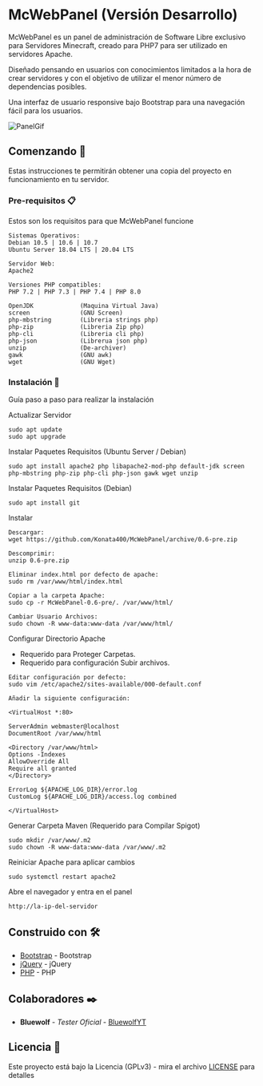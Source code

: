 # McWebPanel (Versión Desarrollo)
McWebPanel es un panel de administración de Software Libre exclusivo para Servidores Minecraft, creado para PHP7 para ser utilizado en servidores Apache.

Diseñado pensando en usuarios con conocimientos limitados a la hora de crear servidores y con el objetivo de utilizar el menor número de dependencias posibles.

Una interfaz de usuario responsive bajo Bootstrap para una navegación fácil para los usuarios.

![PanelGif](https://user-images.githubusercontent.com/34619567/93478584-1ec69800-f8fc-11ea-9319-51a590a30313.gif)

## Comenzando 🚀

Estas instrucciones te permitirán obtener una copia del proyecto en funcionamiento en tu servidor.



### Pre-requisitos 📋

Estos son los requisitos para que McWebPanel funcione

```
Sistemas Operativos:
Debian 10.5 | 10.6 | 10.7
Ubuntu Server 18.04 LTS | 20.04 LTS

Servidor Web:
Apache2

Versiones PHP compatibles:
PHP 7.2 | PHP 7.3 | PHP 7.4 | PHP 8.0

OpenJDK             (Maquina Virtual Java)
screen              (GNU Screen)
php-mbstring        (Libreria strings php)
php-zip             (Libreria Zip php)
php-cli             (Libreria cli php)
php-json            (Librerua json php)
unzip               (De-archiver)
gawk                (GNU awk)
wget                (GNU Wget)
```

### Instalación 🔧

Guía paso a paso para realizar la instalación

Actualizar Servidor

```
sudo apt update
sudo apt upgrade
```

Instalar Paquetes Requisitos (Ubuntu Server / Debian)

```
sudo apt install apache2 php libapache2-mod-php default-jdk screen php-mbstring php-zip php-cli php-json gawk wget unzip 
```

Instalar Paquetes Requisitos (Debian)

```
sudo apt install git 
```

Instalar

```
Descargar:
wget https://github.com/Konata400/McWebPanel/archive/0.6-pre.zip

Descomprimir:
unzip 0.6-pre.zip

Eliminar index.html por defecto de apache:
sudo rm /var/www/html/index.html

Copiar a la carpeta Apache:
sudo cp -r McWebPanel-0.6-pre/. /var/www/html/

Cambiar Usuario Archivos:
sudo chown -R www-data:www-data /var/www/html/
```

Configurar Directorio Apache
- Requerido para Proteger Carpetas.
- Requerido para configuración Subir archivos.


```
Editar configuración por defecto:
sudo vim /etc/apache2/sites-available/000-default.conf

Añadir la siguiente configuración:

<VirtualHost *:80>

ServerAdmin webmaster@localhost
DocumentRoot /var/www/html

<Directory /var/www/html>
Options -Indexes
AllowOverride All
Require all granted
</Directory>

ErrorLog ${APACHE_LOG_DIR}/error.log
CustomLog ${APACHE_LOG_DIR}/access.log combined

</VirtualHost>

```

Generar Carpeta Maven (Requerido para Compilar Spigot)

```
sudo mkdir /var/www/.m2
sudo chown -R www-data:www-data /var/www/.m2
```

Reiniciar Apache para aplicar cambios

```
sudo systemctl restart apache2
```

Abre el navegador y entra en el panel

```
http://la-ip-del-servidor
```

## Construido con 🛠️

* [Bootstrap](https://getbootstrap.com/) - Bootstrap
* [jQuery](https://jquery.com/) - jQuery
* [PHP](https://www.php.net/) - PHP

## Colaboradores ✒️

* **Bluewolf** - *Tester Oficial* - [BluewolfYT](https://github.com/BluewolfYT)

## Licencia 📄

Este proyecto está bajo la Licencia (GPLv3) - mira el archivo [LICENSE](LICENSE) para detalles
